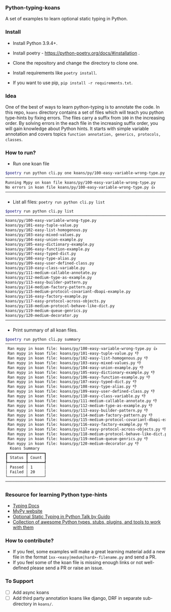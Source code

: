 ### Python-typing-koans

A set of examples to learn optional static typing in Python.

### Install

- Install Python 3.9.4+.
- Install poetry - https://python-poetry.org/docs/#installation .
- Clone the repository and change the directory to clone one.
- Install requirements like `poetry install`.

- If you want to use pip, `pip install -r requirements.txt`.

### Idea

One of the best of ways to learn python-typing is to annotate the code. In this repo, `koans` directory
contains a set of files which will teach you python type-hints by fixing errors. The files carry a suffix from `100`
in the increasing order. By solving errors in the each file in the increasing suffix order, you will gain knowledge
about Python hints. It starts with simple variable annotation and covers topics `function annotation, generics, protocols, classes`.

### How to run?

- Run one koan file

``` bash
$poetry run python cli.py one koans/py/100-easy-variable-wrong-type.py
─────────────────────────────────────────────────────────────────────────────────────────────────────────────────────────────────────────
Running Mypy on koan file koans/py/100-easy-variable-wrong-type.py
No errors in koan file koans/py/100-easy-variable-wrong-type.py 👍
─────────────────────────────────────────────────────────────────────────────────────────────────────────────────────────────────────────
```
- List all files: `poetry run python cli.py list`

``` bash
$poetry run python cli.py list
─────────────────────────────────────────────────────────────────────────────────────────────────────────────────────────────────────────
koans/py/100-easy-variable-wrong-type.py
koans/py/101-easy-tuple-value.py
koans/py/102-easy-list-homogenous.py
koans/py/103-easy-mixed-values.py
koans/py/104-easy-union-example.py
koans/py/105-easy-dictionary-example.py
koans/py/106-easy-function-example.py
koans/py/107-easy-typed-dict.py
koans/py/108-easy-type-alias.py
koans/py/109-easy-user-defined-class.py
koans/py/110-easy-class-variable.py
koans/py/111-medium-callable-annotate.py
koans/py/112-medium-type-as-example.py
koans/py/113-easy-builder-pattern.py
koans/py/114-medium-factory-pattern.py
koans/py/115-medium-protocol-covariant-dbapi-example.py
koans/py/116-easy-factory-example.py
koans/py/117-easy-protocol-across-objects.py
koans/py/118-medium-protocol-behave-like-dict.py
koans/py/119-medium-queue-genrics.py
koans/py/120-medium-decorator.py
─────────────────────────────────────────────────────────────────────────────────────────────────────────────────────────────────────────
```

- Print summary of all koan files.

``` bash
$poetry run python cli.py summary
─────────────────────────────────────────────────────────────────────────────────────────────────────────────────────────────────────────
 Ran mypy in koan file: koans/py/100-easy-variable-wrong-type.py 👍
 Ran mypy in koan file: koans/py/101-easy-tuple-value.py 👎
 Ran mypy in koan file: koans/py/102-easy-list-homogenous.py 👎
 Ran mypy in koan file: koans/py/103-easy-mixed-values.py 👎
 Ran mypy in koan file: koans/py/104-easy-union-example.py 👎
 Ran mypy in koan file: koans/py/105-easy-dictionary-example.py 👎
 Ran mypy in koan file: koans/py/106-easy-function-example.py 👎
 Ran mypy in koan file: koans/py/107-easy-typed-dict.py 👎
 Ran mypy in koan file: koans/py/108-easy-type-alias.py 👎
 Ran mypy in koan file: koans/py/109-easy-user-defined-class.py 👎
 Ran mypy in koan file: koans/py/110-easy-class-variable.py 👎
 Ran mypy in koan file: koans/py/111-medium-callable-annotate.py 👎
 Ran mypy in koan file: koans/py/112-medium-type-as-example.py 👎
 Ran mypy in koan file: koans/py/113-easy-builder-pattern.py 👎
 Ran mypy in koan file: koans/py/114-medium-factory-pattern.py 👎
 Ran mypy in koan file: koans/py/115-medium-protocol-covariant-dbapi-example.py 👎
 Ran mypy in koan file: koans/py/116-easy-factory-example.py 👎
 Ran mypy in koan file: koans/py/117-easy-protocol-across-objects.py 👎
 Ran mypy in koan file: koans/py/118-medium-protocol-behave-like-dict.py 👎
 Ran mypy in koan file: koans/py/119-medium-queue-genrics.py 👎
 Ran mypy in koan file: koans/py/120-medium-decorator.py 👎
  Koans Summary
┏━━━━━━━━┳━━━━━━━┓
┃ Status ┃ Count ┃
┡━━━━━━━━╇━━━━━━━┩
│ Passed │ 1     │
│ Failed │ 20    │
└────────┴───────┘
─────────────────────────────────────────────────────────────────────────────────────────────────────────────────────────────────────────
```

### Resource for learning Python type-hints

- [Typing Docs](https://docs.python.org/3/library/typing.html)
- [MyPy website](https://mypy.readthedocs.io)
- [Optional Static Typing in Python Talk by Guido](https://www.youtube.com/watch?v=GiZKuyLKvAA&t=2521s)
- [Collection of awesome Python types, stubs, plugins, and tools to work with them](https://github.com/typeddjango/awesome-python-typing)

### How to contribute?

- If you feel, some examples will make a great learning material add a new file in the format `1xx-<easy|medum|hard>-filename.py` and send a PR.
- If you feel some of the koan file is missing enough links or not well-defined please send a PR or raise an issue.

### To Support

- [ ] Add async koans
- [ ] Add third party annotation koans like django, DRF in separate sub-directory in `koans/`.
